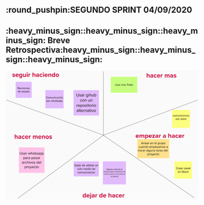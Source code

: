 
<h2>:round_pushpin:SEGUNDO SPRINT 04/09/2020</h2>

<h2>:heavy_minus_sign::heavy_minus_sign::heavy_minus_sign: Breve Retrospectiva:heavy_minus_sign::heavy_minus_sign::heavy_minus_sign:</h2>

![Método Estrella](Retro.png "Método Estrella")


 
 

 
